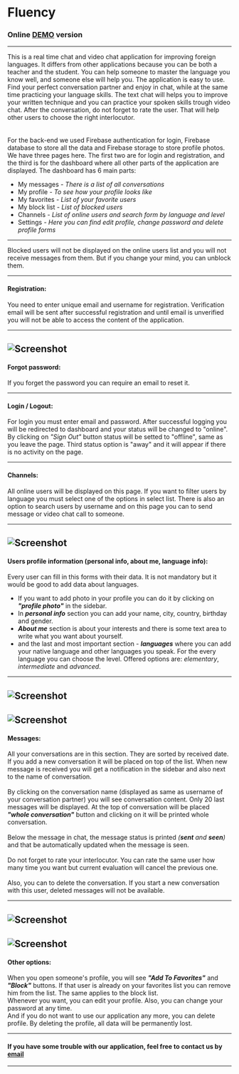 # Fluency
    
### Online [DEMO](http://fluency.epizy.com) version
   
---

This is a real time chat and video chat application for improving foreign languages. It differs from
other applications because you can be both a teacher and the student. You can help someone to master the language you know well,
and someone else will help you. The application is easy to use. Find your perfect conversation partner and enjoy in chat, while at the
same time practicing your language skills. The text chat will helps you to improve your written technique 
and you can practice your spoken skills trough video chat. After the conversation, do not forget to rate
the user. That will help other users to choose the right interlocutor.  
\
\
For the back-end we used Firebase authentication for login, Firebase database to store all the data and Firebase storage to store profile photos.
We have three pages here. The first two are for login and registration, and the third is for the dashboard where all other parts of the application are displayed.
The dashboard has 6 main parts:
- My messages *- There is a list of all conversations* 
- My profile *- To see how your profile looks like*
- My favorites *- List of your favorite users*
- My block list *- List of blocked users*
- Channels *- List of online users and search form by language and level*
- Settings *- Here you can find edit profile, change password and delete profile forms*
---
Blocked users will not be displayed on the online users list and you will not receive messages from them.
But if you change your mind, you can unblock them.
***   

#### Registration:

You need to enter unique email and username for registration. Verification email will be sent after successful registration and
until email is unverified you will not be able to access the content of the application.

---
![Screenshot](./graph/screenshot/register.jpg?raw=true "Registration")
---

#### Forgot password:

If you forget the password you can require an email to reset it.

---

#### Login / Logout:

For login you must enter email and password. After successful logging you will be redirected to dashboard and your status will be changed to "online".
By clicking on *"Sign Out"* button status will be setted to "offline", same as you leave the page.
Third status option is "away" and it will appear if there is no activity on the page.

---

#### Channels:

All online users will be displayed on this page. If you want to filter users by language you must select one of the options in select list.
There is also an option to search users by username and on this page you can to send message or video chat call to someone.

---
![Screenshot](./graph/screenshot/channels.jpg?raw=true "Channels")
---

#### Users profile information (personal info, about me, language info):

Every user can fill in this forms with their data. It is not mandatory but it would be good to add data about languages.
  * If you want to add photo in your profile you can do it by clicking on _**"profile photo"**_ in the sidebar. 
  * In _**personal info**_ section you can add your name, city, country, birthday and gender.
  * _**About me**_ section is about your interests and there is some text area to write what you want about yourself.
  * and the last and most important section - _**languages**_ where you can add your native language and other languages you speak. For the every language you can choose the level. Offered options are: *elementary*, *intermediate* and *advanced*.
 
---    
![Screenshot](./graph/screenshot/profile.jpg?raw=true "Profile")
---
![Screenshot](./graph/screenshot/edit.jpg?raw=true "Edit profile")
---

#### Messages:

All your conversations are in this section. They are sorted by received date. If you add a new
conversation it will be placed on top of the list. When new message is received you will get a 
notification in the sidebar and also next to the name of conversation. 
\
\
By clicking on the conversation name (displayed as same as username of your conversation partner)
you will see conversation content. Only 20 last messages will be displayed. At the top of conversation
will be placed _**"whole conversation"**_ button and clicking on it will be printed whole conversation.
\
\
Below the message in chat, the message status is printed _(**sent** and **seen**)_ and that be automatically
updated when the message is seen.
\
\
Do not forget to rate your interlocutor. You can rate the same user how many time you want but current evaluation
will cancel the previous one.
\
\
Also, you can to delete the conversation. If you start a new conversation with this user, deleted messages 
will not be available.  

---
![Screenshot](./graph/screenshot/msg_notification.jpg?raw=true "Message notification")
---    
![Screenshot](./graph/screenshot/conversation.jpg?raw=true "Conversation")
---

#### Other options: 

When you open someone's profile, you will see _**"Add To Favorites"**_ and _**"Block"**_ buttons.
If that user is already on your favorites list you can remove him from the list. The same applies to the 
block list.
\
Whenever you want, you can edit your profile. Also, you can change your password at any time.
\
And if you do not want to use our application any more, you can delete profile. 
By deleting the profile, all data will be permanently lost.

---

#### If you have some trouble with our application, feel free to contact us by [email](mailto:appfluency@gmail.com)

---